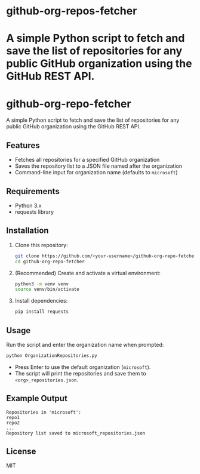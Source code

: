 # github-org-repos-fetcher
A simple Python script to fetch and save the list of repositories for any public GitHub organization using the GitHub REST API.
=======
# github-org-repo-fetcher

A simple Python script to fetch and save the list of repositories for any public GitHub organization using the GitHub REST API.

## Features
- Fetches all repositories for a specified GitHub organization
- Saves the repository list to a JSON file named after the organization
- Command-line input for organization name (defaults to `microsoft`)

## Requirements
- Python 3.x
- requests library

## Installation
1. Clone this repository:
   ```sh
   git clone https://github.com/<your-username>/github-org-repo-fetcher.git
   cd github-org-repo-fetcher
   ```
2. (Recommended) Create and activate a virtual environment:
   ```sh
   python3 -m venv venv
   source venv/bin/activate
   ```
3. Install dependencies:
   ```sh
   pip install requests
   ```

## Usage
Run the script and enter the organization name when prompted:

```sh
python OrganizationRepositories.py
```

- Press Enter to use the default organization (`microsoft`).
- The script will print the repositories and save them to `<org>_repositories.json`.

## Example Output
```
Repositories in 'microsoft':
repo1
repo2
...
Repository list saved to microsoft_repositories.json
```

## License
MIT
